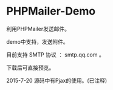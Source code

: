 # PHPMailer-Demo
利用PHPMailer发送邮件。

demo中支持，发送附件。

目前支持 SMTP 协议 ： smtp.qq.com 。

下载后可直接预览。

2015-7-20  源码中有Pjax的使用。(已注释)
